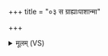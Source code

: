 +++
title = "०३ स ग्राह्याःपाशान्मा"

+++
<details><summary>मूलम् (VS)</summary>

स ग्राह्याः॑पाशा॒न्मा मो॑चि ॥
</details>